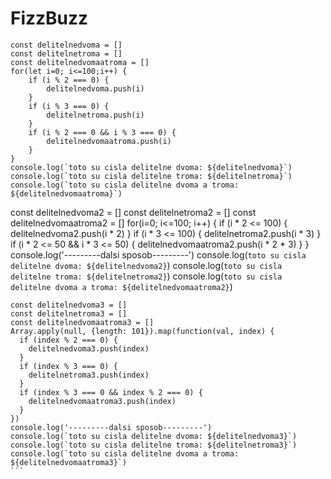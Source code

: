 # FizzBuzz
```
const delitelnedvoma = []
const delitelnetroma = []
const delitelnedvomaatroma = []
for(let i=0; i<=100;i++) {
    if (i % 2 === 0) {
        delitelnedvoma.push(i)
    }
    if (i % 3 === 0) {
        delitelnetroma.push(i)
    }
    if (i % 2 === 0 && i % 3 === 0) {
        delitelnedvomaatroma.push(i)
    }  
}
console.log(`toto su cisla delitelne dvoma: ${delitelnedvoma}`)
console.log(`toto su cisla delitelne troma: ${delitelnetroma}`)
console.log(`toto su cisla delitelne dvoma a troma: ${delitelnedvomaatroma}`)
``````
const delitelnedvoma2 = []
const delitelnetroma2 = []
const delitelnedvomaatroma2 = []
for(i=0; i<=100; i++) {
    if (i * 2 <= 100) {
        delitelnedvoma2.push(i * 2)
    }
    if (i * 3 <= 100) {
        delitelnetroma2.push(i * 3)
    }
    if (i * 2 <= 50 && i * 3 <= 50) {
        delitelnedvomaatroma2.push(i * 2 * 3)
    }
}
console.log('---------dalsi sposob---------')
console.log(`toto su cisla delitelne dvoma: ${delitelnedvoma2}`)
console.log(`toto su cisla delitelne troma: ${delitelnetroma2}`)
console.log(`toto su cisla delitelne dvoma a troma: ${delitelnedvomaatroma2}`)
``````
const delitelnedvoma3 = []
const delitelnetroma3 = []
const delitelnedvomaatroma3 = []
Array.apply(null, {length: 101}).map(function(val, index) {
  if (index % 2 === 0) {
    delitelnedvoma3.push(index)
  }
  if (index % 3 === 0) {
    delitelnetroma3.push(index)
  }
  if (index % 3 === 0 && index % 2 === 0) {
    delitelnedvomaatroma3.push(index)
  }
})
console.log('---------dalsi sposob---------')
console.log(`toto su cisla delitelne dvoma: ${delitelnedvoma3}`)
console.log(`toto su cisla delitelne troma: ${delitelnetroma3}`)
console.log(`toto su cisla delitelne dvoma a troma: ${delitelnedvomaatroma3}`)
```
